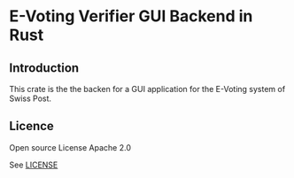 # E-Voting Verifier GUI Backend in Rust

## Introduction

This crate is the the backen for a GUI application for the E-Voting system of Swiss Post.

## Licence

Open source License Apache 2.0

See [LICENSE](LICENSE)

